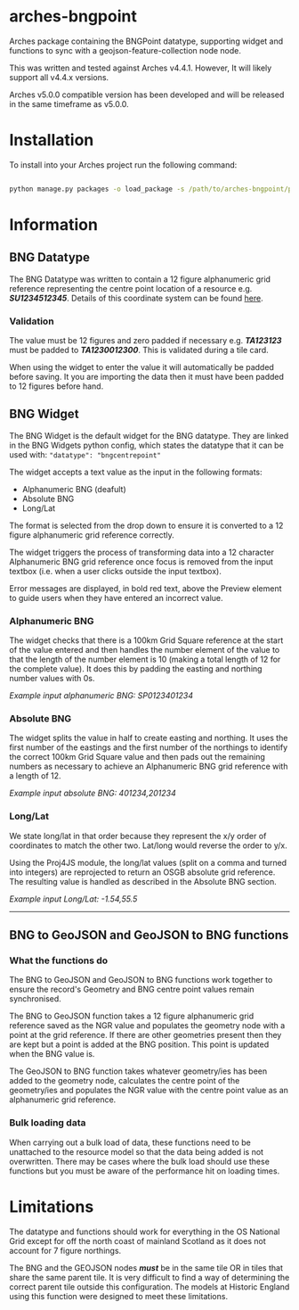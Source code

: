 # arches-bngpoint
Arches package containing the BNGPoint datatype, supporting widget and functions to sync with a geojson-feature-collection node node.

This was written and tested against Arches v4.4.1. However, It will likely support all v4.4.x versions.

Arches v5.0.0 compatible version has been developed and will be released in the same timeframe as v5.0.0.

# Installation

To install into your Arches project run the following command:

```bat

python manage.py packages -o load_package -s /path/to/arches-bngpoint/pkg

```


# Information

## BNG Datatype

The BNG Datatype was written to contain a 12 figure alphanumeric grid reference representing the centre point location of a resource e.g. ***SU1234512345***. Details of this coordinate system can be found [here](https://en.wikipedia.org/wiki/Ordnance_Survey_National_Grid).

### Validation

The value must be 12 figures and zero padded if necessary e.g. ***TA123123*** must be padded to ***TA1230012300***. This is validated during a tile card.

When using the widget to enter the value it will automatically be padded before saving. It you are importing the data then it must have been padded to 12 figures before hand.


## BNG Widget

The BNG Widget is the default widget for the BNG datatype. They are linked in the BNG Widgets python config, which states the datatype that it can be used with: `"datatype": "bngcentrepoint" `

The widget accepts a text value as the input in the following formats:

* Alphanumeric BNG (deafult)
* Absolute BNG
* Long/Lat

The format is selected from the drop down to ensure it is converted to a 12 figure alphanumeric grid reference correctly. 

The widget triggers the process of transforming data into a 12 character Alphanumeric BNG grid reference once focus is removed from the input textbox (i.e. when a user clicks outside the input textbox).

Error messages are displayed, in bold red text, above the Preview element to guide users when they have entered an incorrect value.

### Alphanumeric BNG
The widget checks that there is a 100km Grid Square reference at the start of the value entered and then handles the number element of the value to that the length of the number element is 10 (making a total length of 12 for the complete value). It does this by padding the easting and northing number values with 0s.

*Example input alphanumeric BNG: SP0123401234*

### Absolute BNG
The widget splits the value in half to create easting and northing. It uses the first number of the eastings and the first number of the northings to identify the correct 100km Grid Square value and then pads out the remaining numbers as necessary to achieve an Alphanumeric BNG grid reference with a length of 12.

*Example input absolute BNG: 401234,201234*

### Long/Lat

We state long/lat in that order because they represent the x/y order of coordinates to match the other two. Lat/long would reverse the order to y/x.

Using the Proj4JS module, the long/lat values (split on a comma and turned into integers) are reprojected to return an OSGB absolute grid reference. The resulting value is handled as described in the Absolute BNG section.

*Example input Long/Lat: -1.54,55.5*


---
## BNG to GeoJSON  and GeoJSON to BNG functions


### What the functions do

The BNG to GeoJSON and GeoJSON to BNG functions work together to ensure the record's Geometry and BNG centre point values remain synchronised.

The BNG to GeoJSON function takes a 12 figure alphanumeric grid reference saved as the NGR value and populates the geometry node with a point at the grid reference.  If there are other geometries present then they are kept but a point is added at the BNG position. This point is updated when the BNG value is.

The GeoJSON to BNG function takes whatever geometry/ies has been added to the geometry node, calculates the centre point of the geometry/ies and populates the NGR value with the centre point value as an alphanumeric grid reference.


### Bulk loading data

When carrying out a bulk load of data, these functions need to be unattached to the resource model so that the data being added is not overwritten.  There may be cases where the bulk load should use these functions but you must be aware of the performance hit on loading times.

# Limitations

The datatype and functions should work for everything in the OS National Grid except for off the north coast of mainland Scotland as it does not account for 7 figure northings.

The BNG and the GEOJSON nodes ***must*** be in the same tile OR in tiles that share the same parent tile. It is very difficult to find a way of determining the correct parent tile outside this configuration. The models at Historic England using this function were designed to meet these limitations.